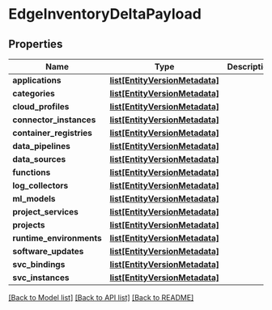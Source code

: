 # EdgeInventoryDeltaPayload

## Properties
Name | Type | Description | Notes
------------ | ------------- | ------------- | -------------
**applications** | [**list[EntityVersionMetadata]**](EntityVersionMetadata.md) |  | [optional] 
**categories** | [**list[EntityVersionMetadata]**](EntityVersionMetadata.md) |  | [optional] 
**cloud_profiles** | [**list[EntityVersionMetadata]**](EntityVersionMetadata.md) |  | [optional] 
**connector_instances** | [**list[EntityVersionMetadata]**](EntityVersionMetadata.md) |  | [optional] 
**container_registries** | [**list[EntityVersionMetadata]**](EntityVersionMetadata.md) |  | [optional] 
**data_pipelines** | [**list[EntityVersionMetadata]**](EntityVersionMetadata.md) |  | [optional] 
**data_sources** | [**list[EntityVersionMetadata]**](EntityVersionMetadata.md) |  | [optional] 
**functions** | [**list[EntityVersionMetadata]**](EntityVersionMetadata.md) |  | [optional] 
**log_collectors** | [**list[EntityVersionMetadata]**](EntityVersionMetadata.md) |  | [optional] 
**ml_models** | [**list[EntityVersionMetadata]**](EntityVersionMetadata.md) |  | [optional] 
**project_services** | [**list[EntityVersionMetadata]**](EntityVersionMetadata.md) |  | [optional] 
**projects** | [**list[EntityVersionMetadata]**](EntityVersionMetadata.md) |  | [optional] 
**runtime_environments** | [**list[EntityVersionMetadata]**](EntityVersionMetadata.md) |  | [optional] 
**software_updates** | [**list[EntityVersionMetadata]**](EntityVersionMetadata.md) |  | [optional] 
**svc_bindings** | [**list[EntityVersionMetadata]**](EntityVersionMetadata.md) |  | [optional] 
**svc_instances** | [**list[EntityVersionMetadata]**](EntityVersionMetadata.md) |  | [optional] 

[[Back to Model list]](../README.md#documentation-for-models) [[Back to API list]](../README.md#documentation-for-api-endpoints) [[Back to README]](../README.md)

